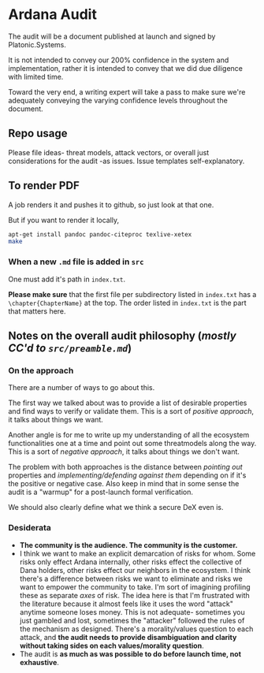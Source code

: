 # Ardana Audit

The audit will be a document published at launch and signed by Platonic.Systems. 

It is not intended to convey our 200% confidence in the system and implementation, rather it is intended to convey that we did due diligence with limited time. 

Toward the very end, a writing expert will take a pass to make sure we're adequately conveying the varying confidence levels throughout the document. 

## Repo usage

Please file ideas- threat models, attack vectors, or overall just considerations for the audit -as issues. Issue templates self-explanatory.

## To render PDF

A job renders it and pushes it to github, so just look at that one. 

But if you want to render it locally, 
``` sh
apt-get install pandoc pandoc-citeproc texlive-xetex
make
```

### When a new `.md` file is added in `src`
One must add it's path in `index.txt`. 

**Please make sure** that the first file per subdirectory listed in `index.txt` has a `\chapter{ChapterName}` at the top. The order listed in `index.txt` is the part that matters here. 

## Notes on the overall audit philosophy (_mostly CC'd to `src/preamble.md`_)

### On the approach
There are a number of ways to go about this. 

The first way we talked about was to provide a list of desirable properties and find ways to verify or validate them. This is a sort of _positive approach_, it talks about things we want. 

Another angle is for me to write up my understanding of all the ecosystem functionalities one at a time and point out some threatmodels along the way. This is a sort of _negative approach_, it talks about things we don't want.

The problem with both approaches is the distance between _pointing out_ properties and _implementing/defending against them_ depending on if it's the positive or negative case. Also keep in mind that in some sense the audit is a "warmup" for a post-launch formal verification. 

We should also clearly define what we think a secure DeX even is.

### Desiderata
* **The community is the audience. The community is the customer.** 
* I think we want to make an explicit demarcation of risks for whom. Some risks only effect Ardana internally, other risks effect the collective of Dana holders, other risks effect our neighbors in the ecosystem. I think there's a difference between risks we want to eliminate and risks we want to empower the community to take. I'm sort of imagining profiling these as separate _axes_ of risk. The idea here is that I'm frustrated with the literature because it almost feels like it uses the word "attack" anytime someone loses money. This is not adequate- sometimes you just gambled and lost, sometimes the "attacker" followed the rules of the mechanism as designed. There's a morality/values question to each attack, and **the audit needs to provide disambiguation and clarity without taking sides on each values/morality question**. 
* The audit is **as much as was possible to do before launch time, not exhaustive**.
